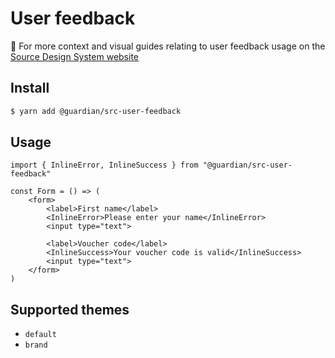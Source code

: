 # User feedback

📣 For more context and visual guides relating to user feedback usage on the [Source Design System website](https://www.theguardian.design/2a1e5182b/p/108ed3--user-feedback/b/3803b4)

## Install

```sh
$ yarn add @guardian/src-user-feedback
```

## Usage

```tsx
import { InlineError, InlineSuccess } from "@guardian/src-user-feedback"

const Form = () => (
    <form>
        <label>First name</label>
        <InlineError>Please enter your name</InlineError>
        <input type="text">

        <label>Voucher code</label>
        <InlineSuccess>Your voucher code is valid</InlineSuccess>
        <input type="text">
    </form>
)
```

## Supported themes

-   `default`
-   `brand`
